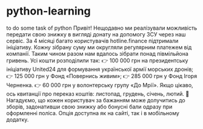 # python-learning
to do some task of python
Привіт!
Нещодавно ми реалізували можливість передати свою знижку в вигляді донату на допомогу ЗСУ через наш сервіс.
За 4 місяці багато користувачів hotline.finance підтримали ініціативу.
Кожну зібрану суму ми округляли регулярним платежем від компанії. Таким чином разом нам вдалось зібрати понад півмільйона гривень.
Усі кошти розподілили так:
👉 100 000 грн на президентську ініціативу United24 для формування української армії морських дронів;
👉 125 000 грн у Фонд «Повернись живим»;
👉 285 000 грн у Фонд Ігоря Черненка.
👉 60 000 грн у волонтерську групу «До Мрії».
Якщо цікаво, ось квитанції про переказ коштів: листопад, грудень, січень, лютий.
💪 Нагадуємо, що кожен користувач за бажанням може долучитись до зборів, задонативши свою знижку або бонусні бали одразу при оформленні поліса.
Опція доступна як на сайті, так і в мобільному додатку.
